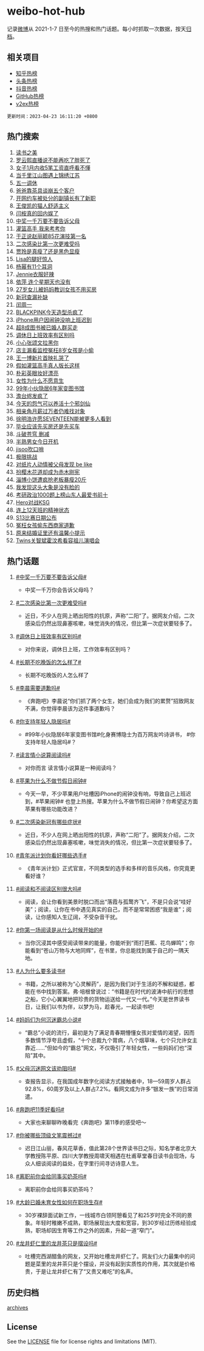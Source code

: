 # weibo-hot-hub

记录[微博](https://www.weibo.com)从 2021-1-7 日至今的热搜和热门话题。每小时抓取一次数据，按天[归档](archives)。

## 相关项目

- [知乎热榜](https://github.com/lonnyzhang423/zhihu-hot-hub)
- [头条热榜](https://github.com/lonnyzhang423/toutiao-hot-hub)
- [抖音热榜](https://github.com/lonnyzhang423/douyin-hot-hub)
- [GitHub热榜](https://github.com/lonnyzhang423/github-hot-hub)
- [v2ex热榜](https://github.com/lonnyzhang423/v2ex-hot-hub)


`更新时间：2023-04-23 16:11:20 +0800`

## 热门搜索

1. [读书之美](https://m.weibo.cn/search?containerid=100103type%3D1%26t%3D10%26q%3D%23%E8%AF%BB%E4%B9%A6%E4%B9%8B%E7%BE%8E%23&stream_entry_id=51&isnewpage=1&extparam=seat%3D1%26pos%3D0%26cate%3D10103%26filter_type%3Drealtimehot%26stream_entry_id%3D51%26c_type%3D51%26dgr%3D0%26display_time%3D1682237478%26pre_seqid%3D1682237478080027389213&luicode=10000011&lfid=106003type%253D25%2526t%253D3%2526disable_hot%253D1%2526filter_type%253Drealtimehot)
1. [罗云熙直播说不能再吃了胖死了](https://m.weibo.cn/search?containerid=100103type%3D1%26t%3D10%26q%3D%23%E7%BD%97%E4%BA%91%E7%86%99%E7%9B%B4%E6%92%AD%E8%AF%B4%E4%B8%8D%E8%83%BD%E5%86%8D%E5%90%83%E4%BA%86%E8%83%96%E6%AD%BB%E4%BA%86%23&stream_entry_id=31&isnewpage=1&extparam=seat%3D1%26lcate%3D5001%26cate%3D5001%26realpos%3D1%26stream_entry_id%3D31%26q%3D%2523%25E7%25BD%2597%25E4%25BA%2591%25E7%2586%2599%25E7%259B%25B4%25E6%2592%25AD%25E8%25AF%25B4%25E4%25B8%258D%25E8%2583%25BD%25E5%2586%258D%25E5%2590%2583%25E4%25BA%2586%25E8%2583%2596%25E6%25AD%25BB%25E4%25BA%2586%2523%26dgr%3D0%26flag%3D0%26filter_type%3Drealtimehot%26pos%3D0%26c_type%3D31%26band_rank%3D1%26display_time%3D1682237478%26pre_seqid%3D1682237478080027389213&luicode=10000011&lfid=106003type%253D25%2526t%253D3%2526disable_hot%253D1%2526filter_type%253Drealtimehot)
1. [女子1月内收5笔工资直呼看不懂](https://m.weibo.cn/search?containerid=100103type%3D1%26t%3D10%26q%3D%23%E5%A5%B3%E5%AD%901%E6%9C%88%E5%86%85%E6%94%B65%E7%AC%94%E5%B7%A5%E8%B5%84%E7%9B%B4%E5%91%BC%E7%9C%8B%E4%B8%8D%E6%87%82%23&stream_entry_id=31&isnewpage=1&extparam=seat%3D1%26lcate%3D5001%26cate%3D5001%26realpos%3D2%26stream_entry_id%3D31%26q%3D%2523%25E5%25A5%25B3%25E5%25AD%25901%25E6%259C%2588%25E5%2586%2585%25E6%2594%25B65%25E7%25AC%2594%25E5%25B7%25A5%25E8%25B5%2584%25E7%259B%25B4%25E5%2591%25BC%25E7%259C%258B%25E4%25B8%258D%25E6%2587%2582%2523%26dgr%3D0%26flag%3D0%26filter_type%3Drealtimehot%26pos%3D1%26c_type%3D31%26band_rank%3D2%26display_time%3D1682237478%26pre_seqid%3D1682237478080027389213&luicode=10000011&lfid=106003type%253D25%2526t%253D3%2526disable_hot%253D1%2526filter_type%253Drealtimehot)
1. [当千里江山图遇上锦绣江苏](https://m.weibo.cn/search?containerid=100103type%3D1%26t%3D10%26q%3D%23%E5%BD%93%E5%8D%83%E9%87%8C%E6%B1%9F%E5%B1%B1%E5%9B%BE%E9%81%87%E4%B8%8A%E9%94%A6%E7%BB%A3%E6%B1%9F%E8%8B%8F%23&stream_entry_id=31&isnewpage=1&extparam=seat%3D1%26lcate%3D5001%26cate%3D5001%26realpos%3D3%26stream_entry_id%3D31%26q%3D%2523%25E5%25BD%2593%25E5%258D%2583%25E9%2587%258C%25E6%25B1%259F%25E5%25B1%25B1%25E5%259B%25BE%25E9%2581%2587%25E4%25B8%258A%25E9%2594%25A6%25E7%25BB%25A3%25E6%25B1%259F%25E8%258B%258F%2523%26dgr%3D0%26flag%3D0%26filter_type%3Drealtimehot%26pos%3D2%26c_type%3D31%26band_rank%3D3%26display_time%3D1682237478%26pre_seqid%3D1682237478080027389213&luicode=10000011&lfid=106003type%253D25%2526t%253D3%2526disable_hot%253D1%2526filter_type%253Drealtimehot)
1. [五一调休](https://m.weibo.cn/search?containerid=100103type%3D1%26t%3D10%26q%3D%E4%BA%94%E4%B8%80%E8%B0%83%E4%BC%91&stream_entry_id=31&isnewpage=1&extparam=seat%3D1%26lcate%3D5001%26cate%3D5001%26realpos%3D4%26stream_entry_id%3D31%26q%3D%25E4%25BA%2594%25E4%25B8%2580%25E8%25B0%2583%25E4%25BC%2591%26dgr%3D0%26flag%3D16%26filter_type%3Drealtimehot%26pos%3D3%26c_type%3D31%26band_rank%3D4%26display_time%3D1682237478%26pre_seqid%3D1682237478080027389213&luicode=10000011&lfid=106003type%253D25%2526t%253D3%2526disable_hot%253D1%2526filter_type%253Drealtimehot)
1. [爸爸靠茶具谈崩五个客户](https://m.weibo.cn/search?containerid=100103type%3D1%26t%3D10%26q%3D%23%E7%88%B8%E7%88%B8%E9%9D%A0%E8%8C%B6%E5%85%B7%E8%B0%88%E5%B4%A9%E4%BA%94%E4%B8%AA%E5%AE%A2%E6%88%B7%23&stream_entry_id=31&isnewpage=1&extparam=seat%3D1%26lcate%3D5001%26cate%3D5001%26realpos%3D5%26stream_entry_id%3D31%26q%3D%2523%25E7%2588%25B8%25E7%2588%25B8%25E9%259D%25A0%25E8%258C%25B6%25E5%2585%25B7%25E8%25B0%2588%25E5%25B4%25A9%25E4%25BA%2594%25E4%25B8%25AA%25E5%25AE%25A2%25E6%2588%25B7%2523%26dgr%3D0%26flag%3D0%26filter_type%3Drealtimehot%26pos%3D4%26c_type%3D31%26band_rank%3D5%26display_time%3D1682237478%26pre_seqid%3D1682237478080027389213&luicode=10000011&lfid=106003type%253D25%2526t%253D3%2526disable_hot%253D1%2526filter_type%253Drealtimehot)
1. [开网约车被处分的副镇长有了新职](https://m.weibo.cn/search?containerid=100103type%3D1%26t%3D10%26q%3D%23%E5%BC%80%E7%BD%91%E7%BA%A6%E8%BD%A6%E8%A2%AB%E5%A4%84%E5%88%86%E7%9A%84%E5%89%AF%E9%95%87%E9%95%BF%E6%9C%89%E4%BA%86%E6%96%B0%E8%81%8C%23&stream_entry_id=31&isnewpage=1&extparam=seat%3D1%26lcate%3D5001%26cate%3D5001%26realpos%3D6%26stream_entry_id%3D31%26q%3D%2523%25E5%25BC%2580%25E7%25BD%2591%25E7%25BA%25A6%25E8%25BD%25A6%25E8%25A2%25AB%25E5%25A4%2584%25E5%2588%2586%25E7%259A%2584%25E5%2589%25AF%25E9%2595%2587%25E9%2595%25BF%25E6%259C%2589%25E4%25BA%2586%25E6%2596%25B0%25E8%2581%258C%2523%26dgr%3D0%26flag%3D0%26filter_type%3Drealtimehot%26pos%3D5%26c_type%3D31%26band_rank%3D6%26display_time%3D1682237478%26pre_seqid%3D1682237478080027389213&luicode=10000011&lfid=106003type%253D25%2526t%253D3%2526disable_hot%253D1%2526filter_type%253Drealtimehot)
1. [王俊凯的猫人舒适主义](https://m.weibo.cn/search?containerid=100103type%3D1%26t%3D10%26q%3D%23%E7%8E%8B%E4%BF%8A%E5%87%AF%E7%9A%84%E7%8C%AB%E4%BA%BA%E8%88%92%E9%80%82%E4%B8%BB%E4%B9%89%23&stream_entry_id=31&isnewpage=1&extparam=seat%3D1%26lcate%3D5001%26cate%3D5001%26filter_type%3Drealtimehot%26stream_entry_id%3D31%26q%3D%2523%25E7%258E%258B%25E4%25BF%258A%25E5%2587%25AF%25E7%259A%2584%25E7%258C%25AB%25E4%25BA%25BA%25E8%2588%2592%25E9%2580%2582%25E4%25B8%25BB%25E4%25B9%2589%2523%26dgr%3D0%26topic_ad%3D1%26adid%3D186882%26pos%3D6%26c_type%3D31%26band_rank%3D7%26display_time%3D1682237478%26pre_seqid%3D1682237478080027389213&luicode=10000011&lfid=106003type%253D25%2526t%253D3%2526disable_hot%253D1%2526filter_type%253Drealtimehot)
1. [闫桉真的回内娱了](https://m.weibo.cn/search?containerid=100103type%3D1%26t%3D10%26q%3D%23%E9%97%AB%E6%A1%89%E7%9C%9F%E7%9A%84%E5%9B%9E%E5%86%85%E5%A8%B1%E4%BA%86%23&stream_entry_id=31&isnewpage=1&extparam=seat%3D1%26lcate%3D5001%26cate%3D5001%26realpos%3D7%26stream_entry_id%3D31%26q%3D%2523%25E9%2597%25AB%25E6%25A1%2589%25E7%259C%259F%25E7%259A%2584%25E5%259B%259E%25E5%2586%2585%25E5%25A8%25B1%25E4%25BA%2586%2523%26dgr%3D0%26flag%3D1%26filter_type%3Drealtimehot%26pos%3D7%26c_type%3D31%26band_rank%3D7%26display_time%3D1682237478%26pre_seqid%3D1682237478080027389213&luicode=10000011&lfid=106003type%253D25%2526t%253D3%2526disable_hot%253D1%2526filter_type%253Drealtimehot)
1. [中奖一千万要不要告诉父母](https://m.weibo.cn/search?containerid=100103type%3D1%26t%3D10%26q%3D%23%E4%B8%AD%E5%A5%96%E4%B8%80%E5%8D%83%E4%B8%87%E8%A6%81%E4%B8%8D%E8%A6%81%E5%91%8A%E8%AF%89%E7%88%B6%E6%AF%8D%23&stream_entry_id=31&isnewpage=1&extparam=seat%3D1%26lcate%3D5001%26cate%3D5001%26realpos%3D8%26stream_entry_id%3D31%26q%3D%2523%25E4%25B8%25AD%25E5%25A5%2596%25E4%25B8%2580%25E5%258D%2583%25E4%25B8%2587%25E8%25A6%2581%25E4%25B8%258D%25E8%25A6%2581%25E5%2591%258A%25E8%25AF%2589%25E7%2588%25B6%25E6%25AF%258D%2523%26dgr%3D0%26flag%3D0%26filter_type%3Drealtimehot%26pos%3D8%26c_type%3D31%26band_rank%3D8%26display_time%3D1682237478%26pre_seqid%3D1682237478080027389213&luicode=10000011&lfid=106003type%253D25%2526t%253D3%2526disable_hot%253D1%2526filter_type%253Drealtimehot)
1. [灌篮高手 我来考考你](https://m.weibo.cn/search?containerid=100103type%3D1%26t%3D10%26q%3D%E7%81%8C%E7%AF%AE%E9%AB%98%E6%89%8B+%E6%88%91%E6%9D%A5%E8%80%83%E8%80%83%E4%BD%A0&stream_entry_id=31&isnewpage=1&extparam=seat%3D1%26lcate%3D5001%26cate%3D5001%26realpos%3D9%26stream_entry_id%3D31%26q%3D%25E7%2581%258C%25E7%25AF%25AE%25E9%25AB%2598%25E6%2589%258B%2520%25E6%2588%2591%25E6%259D%25A5%25E8%2580%2583%25E8%2580%2583%25E4%25BD%25A0%26dgr%3D0%26flag%3D0%26filter_type%3Drealtimehot%26pos%3D9%26c_type%3D31%26band_rank%3D9%26display_time%3D1682237478%26pre_seqid%3D1682237478080027389213&luicode=10000011&lfid=106003type%253D25%2526t%253D3%2526disable_hot%253D1%2526filter_type%253Drealtimehot)
1. [于正说赵丽颖85花演技第一名](https://m.weibo.cn/search?containerid=100103type%3D1%26t%3D10%26q%3D%23%E4%BA%8E%E6%AD%A3%E8%AF%B4%E8%B5%B5%E4%B8%BD%E9%A2%9685%E8%8A%B1%E6%BC%94%E6%8A%80%E7%AC%AC%E4%B8%80%E5%90%8D%23&stream_entry_id=31&isnewpage=1&extparam=seat%3D1%26lcate%3D5001%26cate%3D5001%26realpos%3D10%26stream_entry_id%3D31%26q%3D%2523%25E4%25BA%258E%25E6%25AD%25A3%25E8%25AF%25B4%25E8%25B5%25B5%25E4%25B8%25BD%25E9%25A2%259685%25E8%258A%25B1%25E6%25BC%2594%25E6%258A%2580%25E7%25AC%25AC%25E4%25B8%2580%25E5%2590%258D%2523%26dgr%3D0%26flag%3D0%26filter_type%3Drealtimehot%26pos%3D10%26c_type%3D31%26band_rank%3D10%26display_time%3D1682237478%26pre_seqid%3D1682237478080027389213&luicode=10000011&lfid=106003type%253D25%2526t%253D3%2526disable_hot%253D1%2526filter_type%253Drealtimehot)
1. [二次感染比第一次更难受吗](https://m.weibo.cn/search?containerid=100103type%3D1%26t%3D10%26q%3D%23%E4%BA%8C%E6%AC%A1%E6%84%9F%E6%9F%93%E6%AF%94%E7%AC%AC%E4%B8%80%E6%AC%A1%E6%9B%B4%E9%9A%BE%E5%8F%97%E5%90%97%23&stream_entry_id=31&isnewpage=1&extparam=seat%3D1%26lcate%3D5001%26cate%3D5001%26realpos%3D11%26stream_entry_id%3D31%26q%3D%2523%25E4%25BA%258C%25E6%25AC%25A1%25E6%2584%259F%25E6%259F%2593%25E6%25AF%2594%25E7%25AC%25AC%25E4%25B8%2580%25E6%25AC%25A1%25E6%259B%25B4%25E9%259A%25BE%25E5%258F%2597%25E5%2590%2597%2523%26dgr%3D0%26flag%3D2%26filter_type%3Drealtimehot%26pos%3D11%26c_type%3D31%26band_rank%3D11%26display_time%3D1682237478%26pre_seqid%3D1682237478080027389213&luicode=10000011&lfid=106003type%253D25%2526t%253D3%2526disable_hot%253D1%2526filter_type%253Drealtimehot)
1. [贾玲是真瘦了还是黑色显瘦](https://m.weibo.cn/search?containerid=100103type%3D1%26t%3D10%26q%3D%23%E8%B4%BE%E7%8E%B2%E6%98%AF%E7%9C%9F%E7%98%A6%E4%BA%86%E8%BF%98%E6%98%AF%E9%BB%91%E8%89%B2%E6%98%BE%E7%98%A6%23&stream_entry_id=31&isnewpage=1&extparam=seat%3D1%26lcate%3D5001%26cate%3D5001%26realpos%3D12%26stream_entry_id%3D31%26q%3D%2523%25E8%25B4%25BE%25E7%258E%25B2%25E6%2598%25AF%25E7%259C%259F%25E7%2598%25A6%25E4%25BA%2586%25E8%25BF%2598%25E6%2598%25AF%25E9%25BB%2591%25E8%2589%25B2%25E6%2598%25BE%25E7%2598%25A6%2523%26dgr%3D0%26flag%3D2%26filter_type%3Drealtimehot%26pos%3D12%26c_type%3D31%26band_rank%3D12%26display_time%3D1682237478%26pre_seqid%3D1682237478080027389213&luicode=10000011&lfid=106003type%253D25%2526t%253D3%2526disable_hot%253D1%2526filter_type%253Drealtimehot)
1. [Lisa的腿好惊人](https://m.weibo.cn/search?containerid=100103type%3D1%26t%3D10%26q%3DLisa%E7%9A%84%E8%85%BF%E5%A5%BD%E6%83%8A%E4%BA%BA&stream_entry_id=31&isnewpage=1&extparam=seat%3D1%26lcate%3D5001%26cate%3D5001%26realpos%3D13%26stream_entry_id%3D31%26q%3DLisa%25E7%259A%2584%25E8%2585%25BF%25E5%25A5%25BD%25E6%2583%258A%25E4%25BA%25BA%26dgr%3D0%26flag%3D2%26filter_type%3Drealtimehot%26pos%3D13%26c_type%3D31%26band_rank%3D13%26display_time%3D1682237478%26pre_seqid%3D1682237478080027389213&luicode=10000011&lfid=106003type%253D25%2526t%253D3%2526disable_hot%253D1%2526filter_type%253Drealtimehot)
1. [杨幂有11个耳洞](https://m.weibo.cn/search?containerid=100103type%3D1%26t%3D10%26q%3D%23%E6%9D%A8%E5%B9%82%E6%9C%8911%E4%B8%AA%E8%80%B3%E6%B4%9E%23&stream_entry_id=31&isnewpage=1&extparam=seat%3D1%26lcate%3D5001%26cate%3D5001%26realpos%3D14%26stream_entry_id%3D31%26q%3D%2523%25E6%259D%25A8%25E5%25B9%2582%25E6%259C%258911%25E4%25B8%25AA%25E8%2580%25B3%25E6%25B4%259E%2523%26dgr%3D0%26flag%3D1%26filter_type%3Drealtimehot%26pos%3D14%26c_type%3D31%26band_rank%3D14%26display_time%3D1682237478%26pre_seqid%3D1682237478080027389213&luicode=10000011&lfid=106003type%253D25%2526t%253D3%2526disable_hot%253D1%2526filter_type%253Drealtimehot)
1. [Jennie衣服好辣](https://m.weibo.cn/search?containerid=100103type%3D1%26t%3D10%26q%3D%23Jennie%E8%A1%A3%E6%9C%8D%E5%A5%BD%E8%BE%A3%23&stream_entry_id=31&isnewpage=1&extparam=seat%3D1%26lcate%3D5001%26cate%3D5001%26realpos%3D15%26stream_entry_id%3D31%26q%3D%2523Jennie%25E8%25A1%25A3%25E6%259C%258D%25E5%25A5%25BD%25E8%25BE%25A3%2523%26dgr%3D0%26flag%3D0%26filter_type%3Drealtimehot%26pos%3D15%26c_type%3D31%26band_rank%3D15%26display_time%3D1682237478%26pre_seqid%3D1682237478080027389213&luicode=10000011&lfid=106003type%253D25%2526t%253D3%2526disable_hot%253D1%2526filter_type%253Drealtimehot)
1. [依萍 连个星期天也没有](https://m.weibo.cn/search?containerid=100103type%3D1%26t%3D10%26q%3D%E4%BE%9D%E8%90%8D+%E8%BF%9E%E4%B8%AA%E6%98%9F%E6%9C%9F%E5%A4%A9%E4%B9%9F%E6%B2%A1%E6%9C%89&stream_entry_id=31&isnewpage=1&extparam=seat%3D1%26lcate%3D5001%26cate%3D5001%26realpos%3D16%26stream_entry_id%3D31%26q%3D%25E4%25BE%259D%25E8%2590%258D%2520%25E8%25BF%259E%25E4%25B8%25AA%25E6%2598%259F%25E6%259C%259F%25E5%25A4%25A9%25E4%25B9%259F%25E6%25B2%25A1%25E6%259C%2589%26dgr%3D0%26flag%3D0%26filter_type%3Drealtimehot%26pos%3D16%26c_type%3D31%26band_rank%3D16%26display_time%3D1682237478%26pre_seqid%3D1682237478080027389213&luicode=10000011&lfid=106003type%253D25%2526t%253D3%2526disable_hot%253D1%2526filter_type%253Drealtimehot)
1. [27岁女儿被妈妈教训女孩不用买房](https://m.weibo.cn/search?containerid=100103type%3D1%26t%3D10%26q%3D%2327%E5%B2%81%E5%A5%B3%E5%84%BF%E8%A2%AB%E5%A6%88%E5%A6%88%E6%95%99%E8%AE%AD%E5%A5%B3%E5%AD%A9%E4%B8%8D%E7%94%A8%E4%B9%B0%E6%88%BF%23&stream_entry_id=31&isnewpage=1&extparam=seat%3D1%26lcate%3D5001%26cate%3D5001%26realpos%3D17%26stream_entry_id%3D31%26q%3D%252327%25E5%25B2%2581%25E5%25A5%25B3%25E5%2584%25BF%25E8%25A2%25AB%25E5%25A6%2588%25E5%25A6%2588%25E6%2595%2599%25E8%25AE%25AD%25E5%25A5%25B3%25E5%25AD%25A9%25E4%25B8%258D%25E7%2594%25A8%25E4%25B9%25B0%25E6%2588%25BF%2523%26dgr%3D0%26flag%3D0%26filter_type%3Drealtimehot%26pos%3D17%26c_type%3D31%26band_rank%3D17%26display_time%3D1682237478%26pre_seqid%3D1682237478080027389213&luicode=10000011&lfid=106003type%253D25%2526t%253D3%2526disable_hot%253D1%2526filter_type%253Drealtimehot)
1. [新冠查漏补缺](https://m.weibo.cn/search?containerid=100103type%3D1%26t%3D10%26q%3D%23%E6%96%B0%E5%86%A0%E6%9F%A5%E6%BC%8F%E8%A1%A5%E7%BC%BA%23&stream_entry_id=31&isnewpage=1&extparam=seat%3D1%26lcate%3D5001%26cate%3D5001%26realpos%3D18%26stream_entry_id%3D31%26q%3D%2523%25E6%2596%25B0%25E5%2586%25A0%25E6%259F%25A5%25E6%25BC%258F%25E8%25A1%25A5%25E7%25BC%25BA%2523%26dgr%3D0%26flag%3D0%26filter_type%3Drealtimehot%26pos%3D18%26c_type%3D31%26band_rank%3D18%26display_time%3D1682237478%26pre_seqid%3D1682237478080027389213&luicode=10000011&lfid=106003type%253D25%2526t%253D3%2526disable_hot%253D1%2526filter_type%253Drealtimehot)
1. [闰周一](https://m.weibo.cn/search?containerid=100103type%3D1%26t%3D10%26q%3D%E9%97%B0%E5%91%A8%E4%B8%80&stream_entry_id=31&isnewpage=1&extparam=seat%3D1%26lcate%3D5001%26cate%3D5001%26realpos%3D19%26stream_entry_id%3D31%26q%3D%25E9%2597%25B0%25E5%2591%25A8%25E4%25B8%2580%26dgr%3D0%26flag%3D1%26filter_type%3Drealtimehot%26pos%3D19%26c_type%3D31%26band_rank%3D19%26display_time%3D1682237478%26pre_seqid%3D1682237478080027389213&luicode=10000011&lfid=106003type%253D25%2526t%253D3%2526disable_hot%253D1%2526filter_type%253Drealtimehot)
1. [BLACKPINK今天造型杀疯了](https://m.weibo.cn/search?containerid=100103type%3D1%26t%3D10%26q%3D%23BLACKPINK%E4%BB%8A%E5%A4%A9%E9%80%A0%E5%9E%8B%E6%9D%80%E7%96%AF%E4%BA%86%23&stream_entry_id=31&isnewpage=1&extparam=seat%3D1%26lcate%3D5001%26cate%3D5001%26realpos%3D20%26stream_entry_id%3D31%26q%3D%2523BLACKPINK%25E4%25BB%258A%25E5%25A4%25A9%25E9%2580%25A0%25E5%259E%258B%25E6%259D%2580%25E7%2596%25AF%25E4%25BA%2586%2523%26dgr%3D0%26flag%3D0%26filter_type%3Drealtimehot%26pos%3D20%26c_type%3D31%26band_rank%3D20%26display_time%3D1682237478%26pre_seqid%3D1682237478080027389213&luicode=10000011&lfid=106003type%253D25%2526t%253D3%2526disable_hot%253D1%2526filter_type%253Drealtimehot)
1. [iPhone用户因闹钟没响上班迟到](https://m.weibo.cn/search?containerid=100103type%3D1%26t%3D10%26q%3D%23iPhone%E7%94%A8%E6%88%B7%E5%9B%A0%E9%97%B9%E9%92%9F%E6%B2%A1%E5%93%8D%E4%B8%8A%E7%8F%AD%E8%BF%9F%E5%88%B0%23&stream_entry_id=31&isnewpage=1&extparam=seat%3D1%26lcate%3D5001%26cate%3D5001%26realpos%3D21%26stream_entry_id%3D31%26q%3D%2523iPhone%25E7%2594%25A8%25E6%2588%25B7%25E5%259B%25A0%25E9%2597%25B9%25E9%2592%259F%25E6%25B2%25A1%25E5%2593%258D%25E4%25B8%258A%25E7%258F%25AD%25E8%25BF%259F%25E5%2588%25B0%2523%26dgr%3D0%26flag%3D1%26filter_type%3Drealtimehot%26pos%3D21%26c_type%3D31%26band_rank%3D21%26display_time%3D1682237478%26pre_seqid%3D1682237478080027389213&luicode=10000011&lfid=106003type%253D25%2526t%253D3%2526disable_hot%253D1%2526filter_type%253Drealtimehot)
1. [超8成图书被已婚人群买走](https://m.weibo.cn/search?containerid=100103type%3D1%26t%3D10%26q%3D%23%E8%B6%858%E6%88%90%E5%9B%BE%E4%B9%A6%E8%A2%AB%E5%B7%B2%E5%A9%9A%E4%BA%BA%E7%BE%A4%E4%B9%B0%E8%B5%B0%23&stream_entry_id=31&isnewpage=1&extparam=seat%3D1%26lcate%3D5001%26cate%3D5001%26realpos%3D22%26stream_entry_id%3D31%26q%3D%2523%25E8%25B6%25858%25E6%2588%2590%25E5%259B%25BE%25E4%25B9%25A6%25E8%25A2%25AB%25E5%25B7%25B2%25E5%25A9%259A%25E4%25BA%25BA%25E7%25BE%25A4%25E4%25B9%25B0%25E8%25B5%25B0%2523%26dgr%3D0%26flag%3D1%26filter_type%3Drealtimehot%26pos%3D22%26c_type%3D31%26band_rank%3D22%26display_time%3D1682237478%26pre_seqid%3D1682237478080027389213&luicode=10000011&lfid=106003type%253D25%2526t%253D3%2526disable_hot%253D1%2526filter_type%253Drealtimehot)
1. [调休日上班效率有区别吗](https://m.weibo.cn/search?containerid=100103type%3D1%26t%3D10%26q%3D%23%E8%B0%83%E4%BC%91%E6%97%A5%E4%B8%8A%E7%8F%AD%E6%95%88%E7%8E%87%E6%9C%89%E5%8C%BA%E5%88%AB%E5%90%97%23&stream_entry_id=31&isnewpage=1&extparam=seat%3D1%26lcate%3D5001%26cate%3D5001%26realpos%3D23%26stream_entry_id%3D31%26q%3D%2523%25E8%25B0%2583%25E4%25BC%2591%25E6%2597%25A5%25E4%25B8%258A%25E7%258F%25AD%25E6%2595%2588%25E7%258E%2587%25E6%259C%2589%25E5%258C%25BA%25E5%2588%25AB%25E5%2590%2597%2523%26dgr%3D0%26flag%3D0%26filter_type%3Drealtimehot%26pos%3D23%26c_type%3D31%26band_rank%3D23%26display_time%3D1682237478%26pre_seqid%3D1682237478080027389213&luicode=10000011&lfid=106003type%253D25%2526t%253D3%2526disable_hot%253D1%2526filter_type%253Drealtimehot)
1. [小心张颂文拉黑你](https://m.weibo.cn/search?containerid=100103type%3D1%26t%3D10%26q%3D%23%E5%B0%8F%E5%BF%83%E5%BC%A0%E9%A2%82%E6%96%87%E6%8B%89%E9%BB%91%E4%BD%A0%23&stream_entry_id=31&isnewpage=1&extparam=seat%3D1%26lcate%3D5001%26cate%3D5001%26realpos%3D24%26stream_entry_id%3D31%26q%3D%2523%25E5%25B0%258F%25E5%25BF%2583%25E5%25BC%25A0%25E9%25A2%2582%25E6%2596%2587%25E6%258B%2589%25E9%25BB%2591%25E4%25BD%25A0%2523%26dgr%3D0%26flag%3D1%26filter_type%3Drealtimehot%26pos%3D24%26c_type%3D31%26band_rank%3D24%26display_time%3D1682237478%26pre_seqid%3D1682237478080027389213&luicode=10000011&lfid=106003type%253D25%2526t%253D3%2526disable_hot%253D1%2526filter_type%253Drealtimehot)
1. [店主漏看监控冤枉8岁女孩是小偷](https://m.weibo.cn/search?containerid=100103type%3D1%26t%3D10%26q%3D%23%E5%BA%97%E4%B8%BB%E6%BC%8F%E7%9C%8B%E7%9B%91%E6%8E%A7%E5%86%A4%E6%9E%898%E5%B2%81%E5%A5%B3%E5%AD%A9%E6%98%AF%E5%B0%8F%E5%81%B7%23&stream_entry_id=31&isnewpage=1&extparam=seat%3D1%26lcate%3D5001%26cate%3D5001%26realpos%3D25%26stream_entry_id%3D31%26q%3D%2523%25E5%25BA%2597%25E4%25B8%25BB%25E6%25BC%258F%25E7%259C%258B%25E7%259B%2591%25E6%258E%25A7%25E5%2586%25A4%25E6%259E%25898%25E5%25B2%2581%25E5%25A5%25B3%25E5%25AD%25A9%25E6%2598%25AF%25E5%25B0%258F%25E5%2581%25B7%2523%26dgr%3D0%26flag%3D1%26filter_type%3Drealtimehot%26pos%3D25%26c_type%3D31%26band_rank%3D25%26display_time%3D1682237478%26pre_seqid%3D1682237478080027389213&luicode=10000011&lfid=106003type%253D25%2526t%253D3%2526disable_hot%253D1%2526filter_type%253Drealtimehot)
1. [王一博新片首映礼哭了](https://m.weibo.cn/search?containerid=100103type%3D1%26t%3D10%26q%3D%23%E7%8E%8B%E4%B8%80%E5%8D%9A%E6%96%B0%E7%89%87%E9%A6%96%E6%98%A0%E7%A4%BC%E5%93%AD%E4%BA%86%23&stream_entry_id=31&isnewpage=1&extparam=seat%3D1%26lcate%3D5001%26cate%3D5001%26realpos%3D26%26stream_entry_id%3D31%26q%3D%2523%25E7%258E%258B%25E4%25B8%2580%25E5%258D%259A%25E6%2596%25B0%25E7%2589%2587%25E9%25A6%2596%25E6%2598%25A0%25E7%25A4%25BC%25E5%2593%25AD%25E4%25BA%2586%2523%26dgr%3D0%26flag%3D0%26filter_type%3Drealtimehot%26pos%3D26%26c_type%3D31%26band_rank%3D26%26display_time%3D1682237478%26pre_seqid%3D1682237478080027389213&luicode=10000011&lfid=106003type%253D25%2526t%253D3%2526disable_hot%253D1%2526filter_type%253Drealtimehot)
1. [假如灌篮高手真人版长这样](https://m.weibo.cn/search?containerid=100103type%3D1%26t%3D10%26q%3D%23%E5%81%87%E5%A6%82%E7%81%8C%E7%AF%AE%E9%AB%98%E6%89%8B%E7%9C%9F%E4%BA%BA%E7%89%88%E9%95%BF%E8%BF%99%E6%A0%B7%23&stream_entry_id=31&isnewpage=1&extparam=seat%3D1%26lcate%3D5001%26cate%3D5001%26realpos%3D27%26stream_entry_id%3D31%26q%3D%2523%25E5%2581%2587%25E5%25A6%2582%25E7%2581%258C%25E7%25AF%25AE%25E9%25AB%2598%25E6%2589%258B%25E7%259C%259F%25E4%25BA%25BA%25E7%2589%2588%25E9%2595%25BF%25E8%25BF%2599%25E6%25A0%25B7%2523%26dgr%3D0%26flag%3D1%26filter_type%3Drealtimehot%26pos%3D27%26c_type%3D31%26band_rank%3D27%26display_time%3D1682237478%26pre_seqid%3D1682237478080027389213&luicode=10000011&lfid=106003type%253D25%2526t%253D3%2526disable_hot%253D1%2526filter_type%253Drealtimehot)
1. [朴彩英眼妆好漂亮](https://m.weibo.cn/search?containerid=100103type%3D1%26t%3D10%26q%3D%23%E6%9C%B4%E5%BD%A9%E8%8B%B1%E7%9C%BC%E5%A6%86%E5%A5%BD%E6%BC%82%E4%BA%AE%23&stream_entry_id=31&isnewpage=1&extparam=seat%3D1%26lcate%3D5001%26cate%3D5001%26realpos%3D28%26stream_entry_id%3D31%26q%3D%2523%25E6%259C%25B4%25E5%25BD%25A9%25E8%258B%25B1%25E7%259C%25BC%25E5%25A6%2586%25E5%25A5%25BD%25E6%25BC%2582%25E4%25BA%25AE%2523%26dgr%3D0%26flag%3D0%26filter_type%3Drealtimehot%26pos%3D28%26c_type%3D31%26band_rank%3D28%26display_time%3D1682237478%26pre_seqid%3D1682237478080027389213&luicode=10000011&lfid=106003type%253D25%2526t%253D3%2526disable_hot%253D1%2526filter_type%253Drealtimehot)
1. [女性为什么不愿意生](https://m.weibo.cn/search?containerid=100103type%3D1%26t%3D10%26q%3D%E5%A5%B3%E6%80%A7%E4%B8%BA%E4%BB%80%E4%B9%88%E4%B8%8D%E6%84%BF%E6%84%8F%E7%94%9F&stream_entry_id=31&isnewpage=1&extparam=seat%3D1%26lcate%3D5001%26cate%3D5001%26realpos%3D29%26stream_entry_id%3D31%26q%3D%25E5%25A5%25B3%25E6%2580%25A7%25E4%25B8%25BA%25E4%25BB%2580%25E4%25B9%2588%25E4%25B8%258D%25E6%2584%25BF%25E6%2584%258F%25E7%2594%259F%26dgr%3D0%26flag%3D0%26filter_type%3Drealtimehot%26pos%3D29%26c_type%3D31%26band_rank%3D29%26display_time%3D1682237478%26pre_seqid%3D1682237478080027389213&luicode=10000011&lfid=106003type%253D25%2526t%253D3%2526disable_hot%253D1%2526filter_type%253Drealtimehot)
1. [99年小伙隐居6年家变图书馆](https://m.weibo.cn/search?containerid=100103type%3D1%26t%3D10%26q%3D%2399%E5%B9%B4%E5%B0%8F%E4%BC%99%E9%9A%90%E5%B1%856%E5%B9%B4%E5%AE%B6%E5%8F%98%E5%9B%BE%E4%B9%A6%E9%A6%86%23&stream_entry_id=31&isnewpage=1&extparam=seat%3D1%26lcate%3D5001%26cate%3D5001%26realpos%3D30%26stream_entry_id%3D31%26q%3D%252399%25E5%25B9%25B4%25E5%25B0%258F%25E4%25BC%2599%25E9%259A%2590%25E5%25B1%25856%25E5%25B9%25B4%25E5%25AE%25B6%25E5%258F%2598%25E5%259B%25BE%25E4%25B9%25A6%25E9%25A6%2586%2523%26dgr%3D0%26flag%3D0%26filter_type%3Drealtimehot%26pos%3D30%26c_type%3D31%26band_rank%3D30%26display_time%3D1682237478%26pre_seqid%3D1682237478080027389213&luicode=10000011&lfid=106003type%253D25%2526t%253D3%2526disable_hot%253D1%2526filter_type%253Drealtimehot)
1. [澹台烬发疯了](https://m.weibo.cn/search?containerid=100103type%3D1%26t%3D10%26q%3D%23%E6%BE%B9%E5%8F%B0%E7%83%AC%E5%8F%91%E7%96%AF%E4%BA%86%23&stream_entry_id=31&isnewpage=1&extparam=seat%3D1%26lcate%3D5001%26cate%3D5001%26realpos%3D31%26stream_entry_id%3D31%26q%3D%2523%25E6%25BE%25B9%25E5%258F%25B0%25E7%2583%25AC%25E5%258F%2591%25E7%2596%25AF%25E4%25BA%2586%2523%26dgr%3D0%26flag%3D1%26filter_type%3Drealtimehot%26pos%3D31%26c_type%3D31%26band_rank%3D31%26display_time%3D1682237478%26pre_seqid%3D1682237478080027389213&luicode=10000011&lfid=106003type%253D25%2526t%253D3%2526disable_hot%253D1%2526filter_type%253Drealtimehot)
1. [今天的怨气可以养活十个邪剑仙](https://m.weibo.cn/search?containerid=100103type%3D1%26t%3D10%26q%3D%E4%BB%8A%E5%A4%A9%E7%9A%84%E6%80%A8%E6%B0%94%E5%8F%AF%E4%BB%A5%E5%85%BB%E6%B4%BB%E5%8D%81%E4%B8%AA%E9%82%AA%E5%89%91%E4%BB%99&stream_entry_id=31&isnewpage=1&extparam=seat%3D1%26lcate%3D5001%26cate%3D5001%26realpos%3D32%26stream_entry_id%3D31%26q%3D%25E4%25BB%258A%25E5%25A4%25A9%25E7%259A%2584%25E6%2580%25A8%25E6%25B0%2594%25E5%258F%25AF%25E4%25BB%25A5%25E5%2585%25BB%25E6%25B4%25BB%25E5%258D%2581%25E4%25B8%25AA%25E9%2582%25AA%25E5%2589%2591%25E4%25BB%2599%26dgr%3D0%26flag%3D1%26filter_type%3Drealtimehot%26pos%3D32%26c_type%3D31%26band_rank%3D32%26display_time%3D1682237478%26pre_seqid%3D1682237478080027389213&luicode=10000011&lfid=106003type%253D25%2526t%253D3%2526disable_hot%253D1%2526filter_type%253Drealtimehot)
1. [相亲角月薪过万者仍难找对象](https://m.weibo.cn/search?containerid=100103type%3D1%26t%3D10%26q%3D%23%E7%9B%B8%E4%BA%B2%E8%A7%92%E6%9C%88%E8%96%AA%E8%BF%87%E4%B8%87%E8%80%85%E4%BB%8D%E9%9A%BE%E6%89%BE%E5%AF%B9%E8%B1%A1%23&stream_entry_id=31&isnewpage=1&extparam=seat%3D1%26lcate%3D5001%26cate%3D5001%26realpos%3D33%26stream_entry_id%3D31%26q%3D%2523%25E7%259B%25B8%25E4%25BA%25B2%25E8%25A7%2592%25E6%259C%2588%25E8%2596%25AA%25E8%25BF%2587%25E4%25B8%2587%25E8%2580%2585%25E4%25BB%258D%25E9%259A%25BE%25E6%2589%25BE%25E5%25AF%25B9%25E8%25B1%25A1%2523%26dgr%3D0%26flag%3D1%26filter_type%3Drealtimehot%26pos%3D33%26c_type%3D31%26band_rank%3D33%26display_time%3D1682237478%26pre_seqid%3D1682237478080027389213&luicode=10000011&lfid=106003type%253D25%2526t%253D3%2526disable_hot%253D1%2526filter_type%253Drealtimehot)
1. [徐明浩许愿SEVENTEEN能被更多人看到](https://m.weibo.cn/search?containerid=100103type%3D1%26t%3D10%26q%3D%23%E5%BE%90%E6%98%8E%E6%B5%A9%E8%AE%B8%E6%84%BFSEVENTEEN%E8%83%BD%E8%A2%AB%E6%9B%B4%E5%A4%9A%E4%BA%BA%E7%9C%8B%E5%88%B0%23&stream_entry_id=31&isnewpage=1&extparam=seat%3D1%26lcate%3D5001%26cate%3D5001%26realpos%3D34%26stream_entry_id%3D31%26q%3D%2523%25E5%25BE%2590%25E6%2598%258E%25E6%25B5%25A9%25E8%25AE%25B8%25E6%2584%25BFSEVENTEEN%25E8%2583%25BD%25E8%25A2%25AB%25E6%259B%25B4%25E5%25A4%259A%25E4%25BA%25BA%25E7%259C%258B%25E5%2588%25B0%2523%26dgr%3D0%26flag%3D1%26filter_type%3Drealtimehot%26pos%3D34%26c_type%3D31%26band_rank%3D34%26display_time%3D1682237478%26pre_seqid%3D1682237478080027389213&luicode=10000011&lfid=106003type%253D25%2526t%253D3%2526disable_hot%253D1%2526filter_type%253Drealtimehot)
1. [毕业应该先买房还是先买车](https://m.weibo.cn/search?containerid=100103type%3D1%26t%3D10%26q%3D%23%E6%AF%95%E4%B8%9A%E5%BA%94%E8%AF%A5%E5%85%88%E4%B9%B0%E6%88%BF%E8%BF%98%E6%98%AF%E5%85%88%E4%B9%B0%E8%BD%A6%23&stream_entry_id=31&isnewpage=1&extparam=seat%3D1%26lcate%3D5001%26cate%3D5001%26realpos%3D35%26stream_entry_id%3D31%26q%3D%2523%25E6%25AF%2595%25E4%25B8%259A%25E5%25BA%2594%25E8%25AF%25A5%25E5%2585%2588%25E4%25B9%25B0%25E6%2588%25BF%25E8%25BF%2598%25E6%2598%25AF%25E5%2585%2588%25E4%25B9%25B0%25E8%25BD%25A6%2523%26dgr%3D0%26flag%3D1%26filter_type%3Drealtimehot%26pos%3D35%26c_type%3D31%26band_rank%3D35%26display_time%3D1682237478%26pre_seqid%3D1682237478080027389213&luicode=10000011&lfid=106003type%253D25%2526t%253D3%2526disable_hot%253D1%2526filter_type%253Drealtimehot)
1. [斗破苍穹 删减](https://m.weibo.cn/search?containerid=100103type%3D1%26t%3D10%26q%3D%E6%96%97%E7%A0%B4%E8%8B%8D%E7%A9%B9+%E5%88%A0%E5%87%8F&stream_entry_id=31&isnewpage=1&extparam=seat%3D1%26lcate%3D5001%26cate%3D5001%26realpos%3D36%26stream_entry_id%3D31%26q%3D%25E6%2596%2597%25E7%25A0%25B4%25E8%258B%258D%25E7%25A9%25B9%2520%25E5%2588%25A0%25E5%2587%258F%26dgr%3D0%26flag%3D0%26filter_type%3Drealtimehot%26pos%3D36%26c_type%3D31%26band_rank%3D36%26display_time%3D1682237478%26pre_seqid%3D1682237478080027389213&luicode=10000011&lfid=106003type%253D25%2526t%253D3%2526disable_hot%253D1%2526filter_type%253Drealtimehot)
1. [半熟男女今日开机](https://m.weibo.cn/search?containerid=100103type%3D1%26t%3D10%26q%3D%23%E5%8D%8A%E7%86%9F%E7%94%B7%E5%A5%B3%E4%BB%8A%E6%97%A5%E5%BC%80%E6%9C%BA%23&stream_entry_id=31&isnewpage=1&extparam=seat%3D1%26lcate%3D5001%26cate%3D5001%26realpos%3D37%26stream_entry_id%3D31%26q%3D%2523%25E5%258D%258A%25E7%2586%259F%25E7%2594%25B7%25E5%25A5%25B3%25E4%25BB%258A%25E6%2597%25A5%25E5%25BC%2580%25E6%259C%25BA%2523%26dgr%3D0%26flag%3D1%26filter_type%3Drealtimehot%26pos%3D37%26c_type%3D31%26band_rank%3D37%26display_time%3D1682237478%26pre_seqid%3D1682237478080027389213&luicode=10000011&lfid=106003type%253D25%2526t%253D3%2526disable_hot%253D1%2526filter_type%253Drealtimehot)
1. [jisoo吹口哨](https://m.weibo.cn/search?containerid=100103type%3D1%26t%3D10%26q%3Djisoo%E5%90%B9%E5%8F%A3%E5%93%A8&stream_entry_id=31&isnewpage=1&extparam=seat%3D1%26lcate%3D5001%26cate%3D5001%26realpos%3D38%26stream_entry_id%3D31%26q%3Djisoo%25E5%2590%25B9%25E5%258F%25A3%25E5%2593%25A8%26dgr%3D0%26flag%3D0%26filter_type%3Drealtimehot%26pos%3D38%26c_type%3D31%26band_rank%3D38%26display_time%3D1682237478%26pre_seqid%3D1682237478080027389213&luicode=10000011&lfid=106003type%253D25%2526t%253D3%2526disable_hot%253D1%2526filter_type%253Drealtimehot)
1. [极限挑战](https://m.weibo.cn/search?containerid=100103type%3D1%26t%3D10%26q%3D%E6%9E%81%E9%99%90%E6%8C%91%E6%88%98&stream_entry_id=31&isnewpage=1&extparam=seat%3D1%26lcate%3D5001%26cate%3D5001%26realpos%3D39%26stream_entry_id%3D31%26q%3D%25E6%259E%2581%25E9%2599%2590%25E6%258C%2591%25E6%2588%2598%26dgr%3D0%26flag%3D1%26filter_type%3Drealtimehot%26pos%3D39%26c_type%3D31%26band_rank%3D39%26display_time%3D1682237478%26pre_seqid%3D1682237478080027389213&luicode=10000011&lfid=106003type%253D25%2526t%253D3%2526disable_hot%253D1%2526filter_type%253Drealtimehot)
1. [对纸片人动情被父母发现 be like](https://m.weibo.cn/search?containerid=100103type%3D1%26t%3D10%26q%3D%E5%AF%B9%E7%BA%B8%E7%89%87%E4%BA%BA%E5%8A%A8%E6%83%85%E8%A2%AB%E7%88%B6%E6%AF%8D%E5%8F%91%E7%8E%B0+be+like&stream_entry_id=31&isnewpage=1&extparam=seat%3D1%26lcate%3D5001%26cate%3D5001%26realpos%3D40%26stream_entry_id%3D31%26q%3D%25E5%25AF%25B9%25E7%25BA%25B8%25E7%2589%2587%25E4%25BA%25BA%25E5%258A%25A8%25E6%2583%2585%25E8%25A2%25AB%25E7%2588%25B6%25E6%25AF%258D%25E5%258F%2591%25E7%258E%25B0%2520be%2520like%26dgr%3D0%26flag%3D0%26filter_type%3Drealtimehot%26pos%3D40%26c_type%3D31%26band_rank%3D40%26display_time%3D1682237478%26pre_seqid%3D1682237478080027389213&luicode=10000011&lfid=106003type%253D25%2526t%253D3%2526disable_hot%253D1%2526filter_type%253Drealtimehot)
1. [扮樱木花道却成为赤木刚宪](https://m.weibo.cn/search?containerid=100103type%3D1%26t%3D10%26q%3D%23%E6%89%AE%E6%A8%B1%E6%9C%A8%E8%8A%B1%E9%81%93%E5%8D%B4%E6%88%90%E4%B8%BA%E8%B5%A4%E6%9C%A8%E5%88%9A%E5%AE%AA%23&stream_entry_id=31&isnewpage=1&extparam=seat%3D1%26lcate%3D5001%26cate%3D5001%26realpos%3D41%26stream_entry_id%3D31%26q%3D%2523%25E6%2589%25AE%25E6%25A8%25B1%25E6%259C%25A8%25E8%258A%25B1%25E9%2581%2593%25E5%258D%25B4%25E6%2588%2590%25E4%25B8%25BA%25E8%25B5%25A4%25E6%259C%25A8%25E5%2588%259A%25E5%25AE%25AA%2523%26dgr%3D0%26flag%3D1%26filter_type%3Drealtimehot%26pos%3D41%26c_type%3D31%26band_rank%3D41%26display_time%3D1682237478%26pre_seqid%3D1682237478080027389213&luicode=10000011&lfid=106003type%253D25%2526t%253D3%2526disable_hot%253D1%2526filter_type%253Drealtimehot)
1. [淄博小饼遭疯抢老板暴瘦20斤](https://m.weibo.cn/search?containerid=100103type%3D1%26t%3D10%26q%3D%23%E6%B7%84%E5%8D%9A%E5%B0%8F%E9%A5%BC%E9%81%AD%E7%96%AF%E6%8A%A2%E8%80%81%E6%9D%BF%E6%9A%B4%E7%98%A620%E6%96%A4%23&stream_entry_id=31&isnewpage=1&extparam=seat%3D1%26lcate%3D5001%26cate%3D5001%26realpos%3D42%26stream_entry_id%3D31%26q%3D%2523%25E6%25B7%2584%25E5%258D%259A%25E5%25B0%258F%25E9%25A5%25BC%25E9%2581%25AD%25E7%2596%25AF%25E6%258A%25A2%25E8%2580%2581%25E6%259D%25BF%25E6%259A%25B4%25E7%2598%25A620%25E6%2596%25A4%2523%26dgr%3D0%26flag%3D1%26filter_type%3Drealtimehot%26pos%3D42%26c_type%3D31%26band_rank%3D42%26display_time%3D1682237478%26pre_seqid%3D1682237478080027389213&luicode=10000011&lfid=106003type%253D25%2526t%253D3%2526disable_hot%253D1%2526filter_type%253Drealtimehot)
1. [我发现这头大象是没有脸的](https://m.weibo.cn/search?containerid=100103type%3D1%26t%3D10%26q%3D%E6%88%91%E5%8F%91%E7%8E%B0%E8%BF%99%E5%A4%B4%E5%A4%A7%E8%B1%A1%E6%98%AF%E6%B2%A1%E6%9C%89%E8%84%B8%E7%9A%84&stream_entry_id=31&isnewpage=1&extparam=seat%3D1%26lcate%3D5001%26cate%3D5001%26realpos%3D43%26stream_entry_id%3D31%26q%3D%25E6%2588%2591%25E5%258F%2591%25E7%258E%25B0%25E8%25BF%2599%25E5%25A4%25B4%25E5%25A4%25A7%25E8%25B1%25A1%25E6%2598%25AF%25E6%25B2%25A1%25E6%259C%2589%25E8%2584%25B8%25E7%259A%2584%26dgr%3D0%26flag%3D1%26filter_type%3Drealtimehot%26pos%3D43%26c_type%3D31%26band_rank%3D43%26display_time%3D1682237478%26pre_seqid%3D1682237478080027389213&luicode=10000011&lfid=106003type%253D25%2526t%253D3%2526disable_hot%253D1%2526filter_type%253Drealtimehot)
1. [考研政治1000题上榜山东人最爱书前十](https://m.weibo.cn/search?containerid=100103type%3D1%26t%3D10%26q%3D%23%E8%80%83%E7%A0%94%E6%94%BF%E6%B2%BB1000%E9%A2%98%E4%B8%8A%E6%A6%9C%E5%B1%B1%E4%B8%9C%E4%BA%BA%E6%9C%80%E7%88%B1%E4%B9%A6%E5%89%8D%E5%8D%81%23&stream_entry_id=31&isnewpage=1&extparam=seat%3D1%26lcate%3D5001%26cate%3D5001%26realpos%3D44%26stream_entry_id%3D31%26q%3D%2523%25E8%2580%2583%25E7%25A0%2594%25E6%2594%25BF%25E6%25B2%25BB1000%25E9%25A2%2598%25E4%25B8%258A%25E6%25A6%259C%25E5%25B1%25B1%25E4%25B8%259C%25E4%25BA%25BA%25E6%259C%2580%25E7%2588%25B1%25E4%25B9%25A6%25E5%2589%258D%25E5%258D%2581%2523%26dgr%3D0%26flag%3D0%26filter_type%3Drealtimehot%26pos%3D44%26c_type%3D31%26band_rank%3D44%26display_time%3D1682237478%26pre_seqid%3D1682237478080027389213&luicode=10000011&lfid=106003type%253D25%2526t%253D3%2526disable_hot%253D1%2526filter_type%253Drealtimehot)
1. [Hero对战KSG](https://m.weibo.cn/search?containerid=100103type%3D1%26t%3D10%26q%3D%23Hero%E5%AF%B9%E6%88%98KSG%23&stream_entry_id=31&isnewpage=1&extparam=seat%3D1%26lcate%3D5001%26cate%3D5001%26realpos%3D45%26stream_entry_id%3D31%26q%3D%2523Hero%25E5%25AF%25B9%25E6%2588%2598KSG%2523%26dgr%3D0%26flag%3D1%26filter_type%3Drealtimehot%26pos%3D45%26c_type%3D31%26band_rank%3D45%26display_time%3D1682237478%26pre_seqid%3D1682237478080027389213&luicode=10000011&lfid=106003type%253D25%2526t%253D3%2526disable_hot%253D1%2526filter_type%253Drealtimehot)
1. [连上12天班的精神状态](https://m.weibo.cn/search?containerid=100103type%3D1%26t%3D10%26q%3D%23%E8%BF%9E%E4%B8%8A12%E5%A4%A9%E7%8F%AD%E7%9A%84%E7%B2%BE%E7%A5%9E%E7%8A%B6%E6%80%81%23&stream_entry_id=31&isnewpage=1&extparam=seat%3D1%26lcate%3D5001%26cate%3D5001%26realpos%3D46%26stream_entry_id%3D31%26q%3D%2523%25E8%25BF%259E%25E4%25B8%258A12%25E5%25A4%25A9%25E7%258F%25AD%25E7%259A%2584%25E7%25B2%25BE%25E7%25A5%259E%25E7%258A%25B6%25E6%2580%2581%2523%26dgr%3D0%26flag%3D0%26filter_type%3Drealtimehot%26pos%3D46%26c_type%3D31%26band_rank%3D46%26display_time%3D1682237478%26pre_seqid%3D1682237478080027389213&luicode=10000011&lfid=106003type%253D25%2526t%253D3%2526disable_hot%253D1%2526filter_type%253Drealtimehot)
1. [S13比赛日期公布](https://m.weibo.cn/search?containerid=100103type%3D1%26t%3D10%26q%3D%23S13%E6%AF%94%E8%B5%9B%E6%97%A5%E6%9C%9F%E5%85%AC%E5%B8%83%23&stream_entry_id=31&isnewpage=1&extparam=seat%3D1%26lcate%3D5001%26cate%3D5001%26realpos%3D47%26stream_entry_id%3D31%26q%3D%2523S13%25E6%25AF%2594%25E8%25B5%259B%25E6%2597%25A5%25E6%259C%259F%25E5%2585%25AC%25E5%25B8%2583%2523%26dgr%3D0%26flag%3D0%26filter_type%3Drealtimehot%26pos%3D47%26c_type%3D31%26band_rank%3D47%26display_time%3D1682237478%26pre_seqid%3D1682237478080027389213&luicode=10000011&lfid=106003type%253D25%2526t%253D3%2526disable_hot%253D1%2526filter_type%253Drealtimehot)
1. [冤枉女孩偷东西商家道歉](https://m.weibo.cn/search?containerid=100103type%3D1%26t%3D10%26q%3D%23%E5%86%A4%E6%9E%89%E5%A5%B3%E5%AD%A9%E5%81%B7%E4%B8%9C%E8%A5%BF%E5%95%86%E5%AE%B6%E9%81%93%E6%AD%89%23&stream_entry_id=31&isnewpage=1&extparam=seat%3D1%26lcate%3D5001%26cate%3D5001%26realpos%3D48%26stream_entry_id%3D31%26q%3D%2523%25E5%2586%25A4%25E6%259E%2589%25E5%25A5%25B3%25E5%25AD%25A9%25E5%2581%25B7%25E4%25B8%259C%25E8%25A5%25BF%25E5%2595%2586%25E5%25AE%25B6%25E9%2581%2593%25E6%25AD%2589%2523%26dgr%3D0%26flag%3D1%26filter_type%3Drealtimehot%26pos%3D48%26c_type%3D31%26band_rank%3D48%26display_time%3D1682237478%26pre_seqid%3D1682237478080027389213&luicode=10000011&lfid=106003type%253D25%2526t%253D3%2526disable_hot%253D1%2526filter_type%253Drealtimehot)
1. [原来结婚证里还有温馨小提示](https://m.weibo.cn/search?containerid=100103type%3D1%26t%3D10%26q%3D%23%E5%8E%9F%E6%9D%A5%E7%BB%93%E5%A9%9A%E8%AF%81%E9%87%8C%E8%BF%98%E6%9C%89%E6%B8%A9%E9%A6%A8%E5%B0%8F%E6%8F%90%E7%A4%BA%23&stream_entry_id=31&isnewpage=1&extparam=seat%3D1%26lcate%3D5001%26cate%3D5001%26realpos%3D49%26stream_entry_id%3D31%26q%3D%2523%25E5%258E%259F%25E6%259D%25A5%25E7%25BB%2593%25E5%25A9%259A%25E8%25AF%2581%25E9%2587%258C%25E8%25BF%2598%25E6%259C%2589%25E6%25B8%25A9%25E9%25A6%25A8%25E5%25B0%258F%25E6%258F%2590%25E7%25A4%25BA%2523%26dgr%3D0%26flag%3D0%26filter_type%3Drealtimehot%26pos%3D49%26c_type%3D31%26band_rank%3D49%26display_time%3D1682237478%26pre_seqid%3D1682237478080027389213&luicode=10000011&lfid=106003type%253D25%2526t%253D3%2526disable_hot%253D1%2526filter_type%253Drealtimehot)
1. [Twins关智斌霍汶希看容祖儿演唱会](https://m.weibo.cn/search?containerid=100103type%3D1%26t%3D10%26q%3D%23Twins%E5%85%B3%E6%99%BA%E6%96%8C%E9%9C%8D%E6%B1%B6%E5%B8%8C%E7%9C%8B%E5%AE%B9%E7%A5%96%E5%84%BF%E6%BC%94%E5%94%B1%E4%BC%9A%23&stream_entry_id=31&isnewpage=1&extparam=seat%3D1%26lcate%3D5001%26cate%3D5001%26realpos%3D50%26stream_entry_id%3D31%26q%3D%2523Twins%25E5%2585%25B3%25E6%2599%25BA%25E6%2596%258C%25E9%259C%258D%25E6%25B1%25B6%25E5%25B8%258C%25E7%259C%258B%25E5%25AE%25B9%25E7%25A5%2596%25E5%2584%25BF%25E6%25BC%2594%25E5%2594%25B1%25E4%25BC%259A%2523%26dgr%3D0%26flag%3D1%26filter_type%3Drealtimehot%26pos%3D50%26c_type%3D31%26band_rank%3D50%26display_time%3D1682237478%26pre_seqid%3D1682237478080027389213&luicode=10000011&lfid=106003type%253D25%2526t%253D3%2526disable_hot%253D1%2526filter_type%253Drealtimehot)

## 热门话题

1. [#中奖一千万要不要告诉父母#](https://m.weibo.cn/search?containerid=231522type%3D1%26t%3D10%26q%3D%23%E4%B8%AD%E5%A5%96%E4%B8%80%E5%8D%83%E4%B8%87%E8%A6%81%E4%B8%8D%E8%A6%81%E5%91%8A%E8%AF%89%E7%88%B6%E6%AF%8D%23&stream_entry_id=128&isnewpage=1&extparam=seat%3D1%26cate%3D5004%26pos%3D1-0-0%26unitid%3D1682214726822%26c_type%3D128%26lcate%3D5004%26dgr%3D0%26display_time%3D1682237480%26pre_seqid%3D1682237480158012108187&luicode=10000011&lfid=231648_-_4)
    - 中奖一千万你会告诉父母吗？

1. [#二次感染比第一次更难受吗#](https://m.weibo.cn/search?containerid=231522type%3D1%26t%3D10%26q%3D%23%E4%BA%8C%E6%AC%A1%E6%84%9F%E6%9F%93%E6%AF%94%E7%AC%AC%E4%B8%80%E6%AC%A1%E6%9B%B4%E9%9A%BE%E5%8F%97%E5%90%97%23&stream_entry_id=128&isnewpage=1&extparam=seat%3D1%26cate%3D5004%26pos%3D1-0-1%26unitid%3D1682221658123%26c_type%3D128%26lcate%3D5004%26dgr%3D0%26display_time%3D1682237480%26pre_seqid%3D1682237480158012108187&luicode=10000011&lfid=231648_-_4)
    - 近日，不少人在网上晒出阳性的抗原，声称“二阳”了。据网友介绍，二次感染后仍然出现鼻塞咳嗽，味觉消失的情况，但比第一次症状要轻多了。

1. [#调休日上班效率有区别吗#](https://m.weibo.cn/search?containerid=231522type%3D1%26t%3D10%26q%3D%23%E8%B0%83%E4%BC%91%E6%97%A5%E4%B8%8A%E7%8F%AD%E6%95%88%E7%8E%87%E6%9C%89%E5%8C%BA%E5%88%AB%E5%90%97%23&stream_entry_id=128&isnewpage=1&extparam=seat%3D1%26cate%3D5004%26pos%3D1-0-2%26unitid%3D1682227926303%26c_type%3D128%26lcate%3D5004%26dgr%3D0%26display_time%3D1682237480%26pre_seqid%3D1682237480158012108187&luicode=10000011&lfid=231648_-_4)
    - 对你来说，调休日上班，工作效率有区别吗？

1. [#长期不吃晚饭的怎么样了#](https://m.weibo.cn/search?containerid=231522type%3D1%26t%3D10%26q%3D%23%E9%95%BF%E6%9C%9F%E4%B8%8D%E5%90%83%E6%99%9A%E9%A5%AD%E7%9A%84%E6%80%8E%E4%B9%88%E6%A0%B7%E4%BA%86%23&stream_entry_id=128&isnewpage=1&extparam=seat%3D1%26cate%3D5004%26pos%3D1-0-3%26unitid%3D1682134068271%26c_type%3D128%26lcate%3D5004%26dgr%3D0%26display_time%3D1682237480%26pre_seqid%3D1682237480158012108187&luicode=10000011&lfid=231648_-_4)
    - 长期不吃晚饭的人怎么样了

1. [#李晨需要道歉吗#](https://m.weibo.cn/search?containerid=231522type%3D1%26t%3D10%26q%3D%23%E6%9D%8E%E6%99%A8%E9%9C%80%E8%A6%81%E9%81%93%E6%AD%89%E5%90%97%23&stream_entry_id=128&isnewpage=1&extparam=seat%3D1%26cate%3D5004%26pos%3D1-0-4%26unitid%3D1682133765488%26c_type%3D128%26lcate%3D5004%26dgr%3D0%26display_time%3D1682237480%26pre_seqid%3D1682237480158012108187&luicode=10000011&lfid=231648_-_4)
    - 《奔跑吧》李晨说“你们抓了两个女生，她们会成为我们的累赘”招致网友不满，你觉得李晨该为这件事道歉吗？

1. [#你支持年轻人隐居吗#](https://m.weibo.cn/search?containerid=231522type%3D1%26t%3D10%26q%3D%23%E4%BD%A0%E6%94%AF%E6%8C%81%E5%B9%B4%E8%BD%BB%E4%BA%BA%E9%9A%90%E5%B1%85%E5%90%97%23&stream_entry_id=128&isnewpage=1&extparam=seat%3D1%26cate%3D5004%26pos%3D1-0-5%26unitid%3D1682223728916%26c_type%3D128%26lcate%3D5004%26dgr%3D0%26display_time%3D1682237480%26pre_seqid%3D1682237480158012108187&luicode=10000011&lfid=231648_-_4)
    - #99年小伙隐居6年家变图书馆#化身赛博隐士为百万网友吟诗讲书， #你支持年轻人隐居吗#？

1. [#读言情小说算阅读吗#](https://m.weibo.cn/search?containerid=231522type%3D1%26t%3D10%26q%3D%23%E8%AF%BB%E8%A8%80%E6%83%85%E5%B0%8F%E8%AF%B4%E7%AE%97%E9%98%85%E8%AF%BB%E5%90%97%23&stream_entry_id=128&isnewpage=1&extparam=seat%3D1%26cate%3D5004%26pos%3D1-0-6%26unitid%3D1682216829846%26c_type%3D128%26lcate%3D5004%26dgr%3D0%26display_time%3D1682237480%26pre_seqid%3D1682237480158012108187&luicode=10000011&lfid=231648_-_4)
    - 对你而言 读言情小说算是一种阅读吗？

1. [#苹果为什么不做节假日闹钟#](https://m.weibo.cn/search?containerid=231522type%3D1%26t%3D10%26q%3D%23%E8%8B%B9%E6%9E%9C%E4%B8%BA%E4%BB%80%E4%B9%88%E4%B8%8D%E5%81%9A%E8%8A%82%E5%81%87%E6%97%A5%E9%97%B9%E9%92%9F%23&stream_entry_id=128&isnewpage=1&extparam=seat%3D1%26cate%3D5004%26pos%3D1-0-7%26unitid%3D1682235736503%26c_type%3D128%26lcate%3D5004%26dgr%3D0%26display_time%3D1682237480%26pre_seqid%3D1682237480158012108187&luicode=10000011&lfid=231648_-_4)
    - 今天一早，不少苹果用户吐槽因iPhone的闹钟没有响，导致自己上班迟到，#苹果闹钟# 也登上热搜。苹果为什么不做节假日闹钟？你希望这方面苹果有哪些功能改进？

1. [#二次感染新冠有哪些症状#](https://m.weibo.cn/search?containerid=231522type%3D1%26t%3D10%26q%3D%23%E4%BA%8C%E6%AC%A1%E6%84%9F%E6%9F%93%E6%96%B0%E5%86%A0%E6%9C%89%E5%93%AA%E4%BA%9B%E7%97%87%E7%8A%B6%23&stream_entry_id=128&isnewpage=1&extparam=seat%3D1%26cate%3D5004%26pos%3D1-0-8%26unitid%3D1682230931137%26c_type%3D128%26lcate%3D5004%26dgr%3D0%26display_time%3D1682237480%26pre_seqid%3D1682237480158012108187&luicode=10000011&lfid=231648_-_4)
    - 近日，不少人在网上晒出阳性的抗原，声称“二阳”了。据网友介绍，二次感染后仍然出现鼻塞咳嗽，味觉消失的情况，但比第一次症状要轻多了。

1. [#青年派计划你看好哪些选手#](https://m.weibo.cn/search?containerid=231522type%3D1%26t%3D10%26q%3D%23%E9%9D%92%E5%B9%B4%E6%B4%BE%E8%AE%A1%E5%88%92%E4%BD%A0%E7%9C%8B%E5%A5%BD%E5%93%AA%E4%BA%9B%E9%80%89%E6%89%8B%23&stream_entry_id=128&isnewpage=1&extparam=seat%3D1%26cate%3D5004%26pos%3D1-0-9%26unitid%3D1682235427576%26c_type%3D128%26lcate%3D5004%26dgr%3D0%26display_time%3D1682237480%26pre_seqid%3D1682237480158012108187&luicode=10000011&lfid=231648_-_4)
    - 《青年派计划》正式官宣，不同类型的选手和多样的音乐风格，你究竟更看好谁？

1. [#阅读和不阅读区别很大吗#](https://m.weibo.cn/search?containerid=231522type%3D1%26t%3D10%26q%3D%23%E9%98%85%E8%AF%BB%E5%92%8C%E4%B8%8D%E9%98%85%E8%AF%BB%E5%8C%BA%E5%88%AB%E5%BE%88%E5%A4%A7%E5%90%97%23&stream_entry_id=128&isnewpage=1&extparam=seat%3D1%26cate%3D5004%26pos%3D1-0-10%26unitid%3D1682219540975%26c_type%3D128%26lcate%3D5004%26dgr%3D0%26display_time%3D1682237480%26pre_seqid%3D1682237480158012108187&luicode=10000011&lfid=231648_-_4)
    - 阅读，会让你看到美景时脱口而出“落霞与孤鹜齐飞”，不是只会说“哇好美”；阅读，让你在书中遇见真实的自己，而不是常常困惑“我是谁”；阅读，让你感知人生辽阔，不受杂音干扰。

1. [#你第一场阅读是从什么时候开始的#](https://m.weibo.cn/search?containerid=231522type%3D1%26t%3D10%26q%3D%23%E4%BD%A0%E7%AC%AC%E4%B8%80%E5%9C%BA%E9%98%85%E8%AF%BB%E6%98%AF%E4%BB%8E%E4%BB%80%E4%B9%88%E6%97%B6%E5%80%99%E5%BC%80%E5%A7%8B%E7%9A%84%23&stream_entry_id=128&isnewpage=1&extparam=seat%3D1%26cate%3D5004%26pos%3D1-0-11%26unitid%3D1682209018711%26c_type%3D128%26lcate%3D5004%26dgr%3D0%26display_time%3D1682237480%26pre_seqid%3D1682237480158012108187&luicode=10000011&lfid=231648_-_4)
    - 当你沉浸其中感受阅读带来的能量，你能听到“雨打芭蕉、花鸟蝉鸣”；你能看到“苍山万物与大地同辉”，在书里，你总能找到属于自己的一隅天地。

1. [#人为什么要多读书#](https://m.weibo.cn/search?containerid=231522type%3D1%26t%3D10%26q%3D%23%E4%BA%BA%E4%B8%BA%E4%BB%80%E4%B9%88%E8%A6%81%E5%A4%9A%E8%AF%BB%E4%B9%A6%23&stream_entry_id=128&isnewpage=1&extparam=seat%3D1%26cate%3D5004%26pos%3D1-0-12%26unitid%3D1682221047571%26c_type%3D128%26lcate%3D5004%26dgr%3D0%26display_time%3D1682237480%26pre_seqid%3D1682237480158012108187&luicode=10000011&lfid=231648_-_4)
    - 书籍，之所以被称为“心灵解药”，是因为我们对于生活的不解和疑惑，都能在书中找到答案。弗·培根曾说过：“书籍是在时代的波涛中航行的思想之船，它小心翼翼地把珍贵的货物运送给一代又一代。”今天是世界读书日，让我们以书为伴，以梦为马，趁春光，一起读书吧! ​​​

1. [#妈妈们为何沉迷霸总小说#](https://m.weibo.cn/search?containerid=231522type%3D1%26t%3D10%26q%3D%23%E5%A6%88%E5%A6%88%E4%BB%AC%E4%B8%BA%E4%BD%95%E6%B2%89%E8%BF%B7%E9%9C%B8%E6%80%BB%E5%B0%8F%E8%AF%B4%23&stream_entry_id=128&isnewpage=1&extparam=seat%3D1%26cate%3D5004%26pos%3D1-0-13%26unitid%3D1682232434079%26c_type%3D128%26lcate%3D5004%26dgr%3D0%26display_time%3D1682237480%26pre_seqid%3D1682237480158012108187&luicode=10000011&lfid=231648_-_4)
    - “霸总”小说的流行，最初是为了满足青春期懵懂女孩对爱情的渴望，因而多数情节浮夸且虚假，“十个总裁九个胃病，八个烟草味，七个只允许女主靠近……”但如今的“霸总”网文，不仅吸引了年轻女性，一些妈妈们也“深陷”其中。

1. [#父母沉迷网文该劝阻吗#](https://m.weibo.cn/search?containerid=231522type%3D1%26t%3D10%26q%3D%23%E7%88%B6%E6%AF%8D%E6%B2%89%E8%BF%B7%E7%BD%91%E6%96%87%E8%AF%A5%E5%8A%9D%E9%98%BB%E5%90%97%23&stream_entry_id=128&isnewpage=1&extparam=seat%3D1%26cate%3D5004%26pos%3D1-0-14%26unitid%3D1682233036585%26c_type%3D128%26lcate%3D5004%26dgr%3D0%26display_time%3D1682237480%26pre_seqid%3D1682237480158012108187&luicode=10000011&lfid=231648_-_4)
    - 查报告显示，在我国成年数字化阅读方式接触者中，18—59周岁人群占92.8%，60周岁及以上人群占7.2%。看网文成为许多“银发一族”的日常消遣。

1. [#奔跑吧11季好看吗#](https://m.weibo.cn/search?containerid=231522type%3D1%26t%3D10%26q%3D%23%E5%A5%94%E8%B7%91%E5%90%A711%E5%AD%A3%E5%A5%BD%E7%9C%8B%E5%90%97%23&stream_entry_id=128&isnewpage=1&extparam=seat%3D1%26cate%3D5004%26pos%3D1-0-15%26unitid%3D1682223432703%26c_type%3D128%26lcate%3D5004%26dgr%3D0%26display_time%3D1682237480%26pre_seqid%3D1682237480158012108187&luicode=10000011&lfid=231648_-_4)
    - 大家也来聊聊昨晚看完《奔跑吧》第11季的感受吧～

1. [#你被哪些顶级文笔震撼过#](https://m.weibo.cn/search?containerid=231522type%3D1%26t%3D10%26q%3D%23%E4%BD%A0%E8%A2%AB%E5%93%AA%E4%BA%9B%E9%A1%B6%E7%BA%A7%E6%96%87%E7%AC%94%E9%9C%87%E6%92%BC%E8%BF%87%23&stream_entry_id=128&isnewpage=1&extparam=seat%3D1%26cate%3D5004%26pos%3D1-0-16%26unitid%3D1682222233279%26c_type%3D128%26lcate%3D5004%26dgr%3D0%26display_time%3D1682237480%26pre_seqid%3D1682237480158012108187&luicode=10000011&lfid=231648_-_4)
    - 迟日江山丽，春风花草香，值此第28个世界读书日之际，知名学者北京大学教授陈平原、四川大学教授周啸天相遇在杜甫草堂春日读书会现场，与众人细谈阅读的益处，在字里行间寻访诗意人生。

1. [#离职前你会给同事买奶茶吗#](https://m.weibo.cn/search?containerid=231522type%3D1%26t%3D10%26q%3D%23%E7%A6%BB%E8%81%8C%E5%89%8D%E4%BD%A0%E4%BC%9A%E7%BB%99%E5%90%8C%E4%BA%8B%E4%B9%B0%E5%A5%B6%E8%8C%B6%E5%90%97%23&stream_entry_id=128&isnewpage=1&extparam=seat%3D1%26cate%3D5004%26pos%3D1-0-17%26unitid%3D1682230624237%26c_type%3D128%26lcate%3D5004%26dgr%3D0%26display_time%3D1682237480%26pre_seqid%3D1682237480158012108187&luicode=10000011&lfid=231648_-_4)
    - 离职前你会给同事买奶茶吗？

1. [#大龄已婚未育女性如何在职场生存#](https://m.weibo.cn/search?containerid=231522type%3D1%26t%3D10%26q%3D%23%E5%A4%A7%E9%BE%84%E5%B7%B2%E5%A9%9A%E6%9C%AA%E8%82%B2%E5%A5%B3%E6%80%A7%E5%A6%82%E4%BD%95%E5%9C%A8%E8%81%8C%E5%9C%BA%E7%94%9F%E5%AD%98%23&stream_entry_id=128&isnewpage=1&extparam=seat%3D1%26cate%3D5004%26pos%3D1-0-18%26unitid%3D1682105590991%26c_type%3D128%26lcate%3D5004%26dgr%3D0%26display_time%3D1682237480%26pre_seqid%3D1682237480158012108187&luicode=10000011&lfid=231648_-_4)
    - 30岁裸辞面试新工作，一线城市白领阿憩看见了和25岁时完全不同的景象。年轻时稚嫩不成熟，职场展现出大度和宽容，到30岁经过历练经验成熟，职场却因生育等工作之外的因素，升起一道“窄门”。

1. [#龙井虾仁里的龙井茶只是摆设吗#](https://m.weibo.cn/search?containerid=231522type%3D1%26t%3D10%26q%3D%23%E9%BE%99%E4%BA%95%E8%99%BE%E4%BB%81%E9%87%8C%E7%9A%84%E9%BE%99%E4%BA%95%E8%8C%B6%E5%8F%AA%E6%98%AF%E6%91%86%E8%AE%BE%E5%90%97%23&stream_entry_id=128&isnewpage=1&extparam=seat%3D1%26cate%3D5004%26pos%3D1-0-19%26unitid%3D1682134374405%26c_type%3D128%26lcate%3D5004%26dgr%3D0%26display_time%3D1682237480%26pre_seqid%3D1682237480158012108187&luicode=10000011&lfid=231648_-_4)
    - 吐槽完西湖醋鱼的网友，又开始吐槽龙井虾仁了。网友们火力最集中的问题是菜里的龙井茶只是个摆设，并没有起到实质性的作用，其次就是价格贵，于是让龙井虾仁有了“又贵又难吃”的名声。


## 历史归档

[archives](archives)

## License

See the [LICENSE](LICENSE) file for license rights and limitations (MIT).
